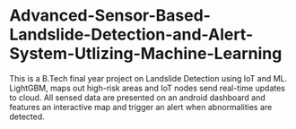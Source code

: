 # Advanced-Sensor-Based-Landslide-Detection-and-Alert-System-Utlizing-Machine-Learning
This is a B.Tech final year project on Landslide Detection using IoT and ML. LightGBM, maps out high-risk areas and IoT nodes send real-time updates to cloud. All  sensed data are presented on an  android dashboard and features an interactive map and trigger an alert when abnormalities  are detected.
